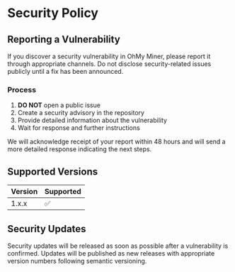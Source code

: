 # Security Policy

## Reporting a Vulnerability

If you discover a security vulnerability in OhMy Miner, please report it through appropriate channels. Do not disclose security-related issues publicly until a fix has been announced.

### Process

1. **DO NOT** open a public issue
2. Create a security advisory in the repository
3. Provide detailed information about the vulnerability
4. Wait for response and further instructions

We will acknowledge receipt of your report within 48 hours and will send a more detailed response indicating the next steps.

## Supported Versions

| Version | Supported          |
| ------- | ------------------ |
| 1.x.x   | :white_check_mark: |

## Security Updates

Security updates will be released as soon as possible after a vulnerability is confirmed. Updates will be published as new releases with appropriate version numbers following semantic versioning.